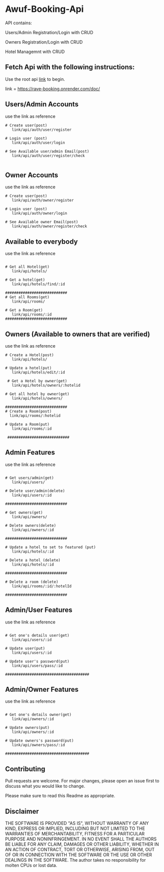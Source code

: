 # Awuf-Booking-Api

API contains: 

Users/Admin Registration/Login with CRUD

Owners Registration/Login with CRUD

Hotel Managemnt with CRUD

## Fetch Api with the following instructions:
Use the root api [link](https://rave-booking.onrender.com/doc/) to begin.

link = https://rave-booking.onrender.com/doc/


## Users/Admin Accounts
use the link as reference
```
# Create user(post)
   link/api/auth/user/register

# Login user (post)
   link/api/auth/user/login

# See Available user/admin Email(post)
   link/api/auth/user/register/check


```
## Owner Accounts
use the link as reference
```
# Create user(post)
   link/api/auth/owner/register

# Login user (post)
   link/api/auth/owner/login

# See Available owner Email(post)
   link/api/auth/owner/register/check

```


## Available to everybody
use the link as reference
```

# Get all Hotel(get)
   link/api/hotels/

# Get a hotel(get)
   link/api/hotels/find/:id
   
############################      
# Get all Rooms(get)
   link/api/rooms/

# Get a Room(get)
   link/api/rooms/:id
############################
```

## Owners (Available to owners that are verified)
use the link as reference
```
# Create a Hotel(post)
   link/api/hotels/

# Update a hotel(put)
   link/api/hotels/edit/:id

 # Get a Hotel by owner(get)
   link/api/hotels/owners/:hotelid

# Get all hotel by owner(get)
   link/api/hotels/owners/
   
############################
# Create a Room(post)
  link/api/rooms/:hotelid
 
# Update a Room(put)
   link/api/rooms/:id
   
 ############################
```

## Admin Features
use the link as reference
```

# Get users/admin(get)
   link/api/users/

# Delete user/admin(delete)
   link/api/users/:id

############################

# Get owners(get)
   link/api/owners/

# Delete owners(delete)
   link/api/owners/:id

############################

# Update a hotel to set to featured (put)
   link/api/hotels/:id
   
# Delete a hotel (delete)
   link/api/hotels/:id
 
############################  

# Delete a room (delete)
   link/api/rooms/:id/:hotelId
 
############################  
```

## Admin/User Features
use the link as reference
```

# Get one's details user(get)
   link/api/users/:id

# Update user(put)
   link/api/users/:id

# Update user's password(put)
   link/api/users/pass/:id

######################################
```

## Admin/Owner Features
use the link as reference
```

# Get one's details owner(get)
   link/api/owners/:id

# Update owners(put)
   link/api/owners/:id

# Update owners's password(put)
   link/api/owners/pass/:id

######################################
```


## Contributing
Pull requests are welcome. For major changes, please open an issue first to discuss what you would like to change.

Please make sure to read this Readme as appropriate.

## Disclaimer 
THE SOFTWARE IS PROVIDED "AS IS", WITHOUT WARRANTY OF ANY KIND, EXPRESS OR IMPLIED, INCLUDING BUT NOT LIMITED TO THE WARRANTIES OF MERCHANTABILITY, FITNESS FOR A PARTICULAR PURPOSE AND NONINFRINGEMENT. IN NO EVENT SHALL THE AUTHORS BE LIABLE FOR ANY CLAIM, DAMAGES OR OTHER LIABILITY, WHETHER IN AN ACTION OF CONTRACT, TORT OR OTHERWISE, ARISING FROM, OUT OF OR IN CONNECTION WITH THE SOFTWARE OR THE USE OR OTHER DEALINGS IN THE SOFTWARE.
The author takes no responsibility for molten CPUs or lost data.
